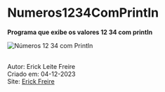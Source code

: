 # Numeros1234ComPrintln

**Programa que exibe os valores 12 34 com println**

![Números 12 34 com Println](numeros1234.jpeg) <br><br>

Autor: Erick Leite Freire<br>
Criado em: 04-12-2023<br>
Site: [Erick Freire](https://www.erickfreire.com.br)<br>
